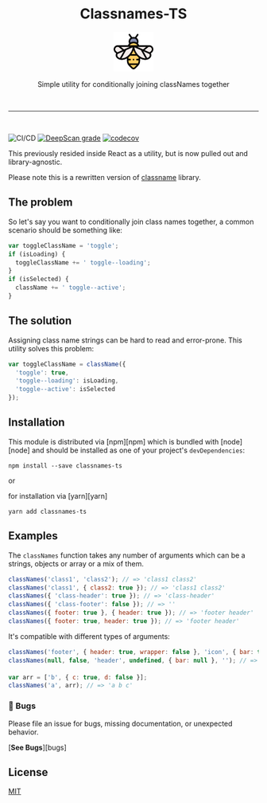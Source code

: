 <div align="center">
<h1>Classnames-TS</h1>

<a>
  <img
    height="80"
    width="80"
    alt="bee"
    src="https://github.com/nok91/classnames-ts/blob/main/other/bee.png"
  />
</a>

<p>Simple utility for conditionally joining classNames together</p>

</div>

<br />
<hr />
<br />

![CI/CD](https://github.com/nok91/classnames-ts/workflows/CI/CD/badge.svg)
[![DeepScan grade](https://deepscan.io/api/teams/11630/projects/14533/branches/272975/badge/grade.svg)](https://deepscan.io/dashboard#view=project&tid=11630&pid=14533&bid=272975)
[![codecov](https://codecov.io/gh/nok91/classnames-ts/branch/main/graph/badge.svg?token=7YE3XV9YRP)](https://codecov.io/gh/nok91/classnames-ts)

This previously resided inside React as a utility, but is now pulled out and library-agnostic. 

Please note this is a rewritten version of [classname](https://github.com/JedWatson/classnames) library.


## The problem

So let's say you want to conditionally join class names together, a common scenario should be something like:

```js
var toggleClassName = 'toggle';
if (isLoading) {
  toggleClassName += ' toggle--loading';
}
if (isSelected) {
  className += ' toggle--active';
}
```

## The solution

Assigning class name strings can be hard to read and error-prone. This utility solves this problem:

```js
var toggleClassName = className({
  'toggle': true,
  'toggle--loading': isLoading,
  'toggle--active': isSelected
});
```

## Installation

This module is distributed via [npm][npm] which is bundled with [node][node] and
should be installed as one of your project's `devDependencies`:

```
npm install --save classnames-ts
```

or

for installation via [yarn][yarn]

```
yarn add classnames-ts
```

## Examples


The `classNames` function takes any number of arguments which can be a strings, objects or array or a mix of them.

```js
classNames('class1', 'class2'); // => 'class1 class2'
classNames('class1', { class2: true }); // => 'class1 class2'
classNames({ 'class-header': true }); // => 'class-header'
classNames({ 'class-footer': false }); // => ''
classNames({ footer: true }, { header: true }); // => 'footer header'
classNames({ footer: true, header: true }); // => 'footer header'
```

It's compatible with different types of arguments:

```js
classNames('footer', { header: true, wrapper: false }, 'icon', { bar: true }); // => 'footer header icon bar'
classNames(null, false, 'header', undefined, { bar: null }, ''); // => 'header'

var arr = ['b', { c: true, d: false }];
classNames('a', arr); // => 'a b c'
```

### 🐛 Bugs

Please file an issue for bugs, missing documentation, or unexpected behavior.

[**See Bugs**][bugs]



## License

[MIT](LICENSE)
